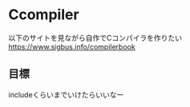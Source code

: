 # Ccompiler
以下のサイトを見ながら自作でCコンパイラを作りたい  
<https://www.sigbus.info/compilerbook>
## 目標
includeくらいまでいけたらいいなー